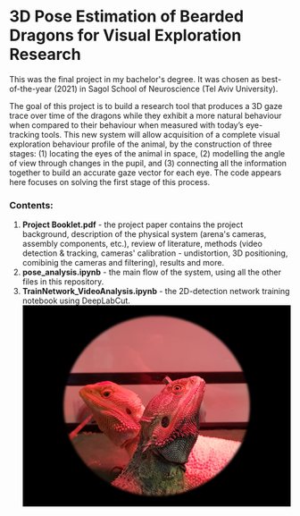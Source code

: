 # 3D Pose Estimation of Bearded Dragons for Visual Exploration Research
This was the final project in my bachelor's degree. It was chosen as best-of-the-year (2021) in Sagol School of Neuroscience (Tel Aviv University).

The goal of this project is to build a research tool that produces a 3D gaze trace over time of the dragons while they exhibit a more natural behaviour when compared to their behaviour when  measured with today’s eye-tracking tools. This new system will allow acquisition of a complete visual exploration behaviour profile of the animal, by the construction of three stages: (1) locating the eyes of the animal in space, (2) modelling the angle of view through changes in the pupil, and (3) connecting all the information together to build an accurate gaze vector for each eye.
The code appears here focuses on solving the first stage of this process.
### Contents:
1. **Project Booklet.pdf** - the project paper contains the project background, description of the physical system (arena's cameras, assembly components, etc.), review of literature, methods (video detection & tracking, cameras' calibration - undistortion, 3D positioning, comibinig the cameras and filtering), results and more.
2. **pose_analysis.ipynb** - the main flow of the system, using all the other files in this repository.
3. **TrainNetwork_VideoAnalysis.ipynb** - the 2D-detection network training notebook using DeepLabCut.
![This is an image](https://github.com/noyshabtay/CS-Final-Project/blob/main/readme_pic.png)
